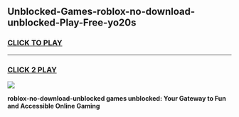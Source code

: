 
## Unblocked-Games-roblox-no-download-unblocked-Play-Free-yo20s
<h3>
<a href="https://premium76.site?title=roblox-no-download-unblocked&ref=10A">CLICK TO PLAY</a></h3>
<hr>

<h3>
<a href="https://premium76.site?title=roblox-no-download-unblocked&ref=10A">CLICK 2 PLAY</a>
  
</h3>

<a href="https://premium76.site?title=roblox-no-download-unblocked&ref=10A"><img src="https://clearcache.store/games.png"></a>


**roblox-no-download-unblocked games unblocked: Your Gateway to Fun and Accessible Online Gaming**
